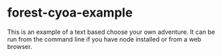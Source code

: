 # forest-cyoa-example
This is an example of a text based choose your own adventure.  It can be run from the command line if you have node installed or from a web browser.  
